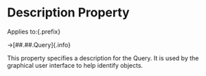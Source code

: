 # Description Property

Applies to:{.prefix}

→[##.##.Query]{.info}

This property specifies a description for the Query. It is used by the graphical user interface to
help identify objects.


